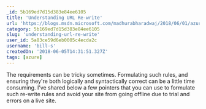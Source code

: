 ```yaml
---
_id: 5b169ed7d15d383e84ee6105
title: 'Understanding URL Re-write'
url: 'https://blogs.msdn.microsoft.com/madhurabharadwaj/2018/06/01/azure-app-services-understanding-url-re-write/'
category: 5b169ed7d15d383e84ee6105
slug: 'understanding-url-re-write'
user_id: 5a83ce59d6eb0005c4ecda2c
username: 'bill-s'
createdOn: '2018-06-05T14:31:51.327Z'
tags: [azure]
---
```


The requirements can be tricky sometimes. Formulating such rules, and ensuring they're both logically and syntactically correct can be a little time consuming. I’ve shared below a few pointers that you can use to formulate such re-write rules and avoid your site from going offline due to trial and errors on a live site.

